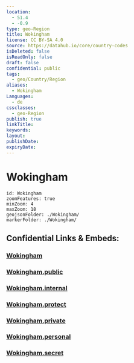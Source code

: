 ```yaml
---
location:
  - 51.4
  - -0.9
type: geo-Region
title: Wokingham
license: CC BY-SA 4.0
source: https://datahub.io/core/country-codes
isDeleted: false
isReadOnly: false
draft: false
confidential: public
tags:
  - geo/Country/Region
aliases:
  - Wokingham
Languages:
  - de
cssclasses:
  - geo-Region
publish: true
linkTitle:
keywords:
layout:
publishDate:
expiryDate:
---
```


# Wokingham

```leaflet
id: Wokingham
zoomFeatures: true 
minZoom: 4 
maxZoom: 18
geojsonFolder: ./Wokingham/
markerFolder: ./Wokingham/
```


## Confidential Links & Embeds: 

### [Wokingham](/_Standards/Earth/Continent/Europe/Europe~North/UK/England/Regions~England/South_East_England/Berkshire,County/Berkshire~West/Wokingham.md) 

### [Wokingham.public](/_public/Earth/Continent/Europe/Europe~North/UK/England/Regions~England/South_East_England/Berkshire,County/Berkshire~West/Wokingham.public.md) 

### [Wokingham.internal](/_internal/Earth/Continent/Europe/Europe~North/UK/England/Regions~England/South_East_England/Berkshire,County/Berkshire~West/Wokingham.internal.md) 

### [Wokingham.protect](/_protect/Earth/Continent/Europe/Europe~North/UK/England/Regions~England/South_East_England/Berkshire,County/Berkshire~West/Wokingham.protect.md) 

### [Wokingham.private](/_private/Earth/Continent/Europe/Europe~North/UK/England/Regions~England/South_East_England/Berkshire,County/Berkshire~West/Wokingham.private.md) 

### [Wokingham.personal](/_personal/Earth/Continent/Europe/Europe~North/UK/England/Regions~England/South_East_England/Berkshire,County/Berkshire~West/Wokingham.personal.md) 

### [Wokingham.secret](/_secret/Earth/Continent/Europe/Europe~North/UK/England/Regions~England/South_East_England/Berkshire,County/Berkshire~West/Wokingham.secret.md)

